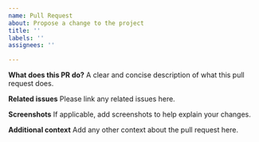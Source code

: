 ```yaml
---
name: Pull Request
about: Propose a change to the project
title: ''
labels: ''
assignees: ''

---
```


**What does this PR do?**
A clear and concise description of what this pull request does.

**Related issues**
Please link any related issues here.

**Screenshots**
If applicable, add screenshots to help explain your changes.

**Additional context**
Add any other context about the pull request here.
